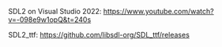 SDL2 on Visual Studio 2022: https://www.youtube.com/watch?v=-098e9w1opQ&t=240s

SDL2_ttf: https://github.com/libsdl-org/SDL_ttf/releases
